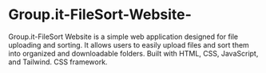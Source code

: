 # Group.it-FileSort-Website-
Group.it-FileSort Website is a simple web application designed for file uploading and sorting. It allows users to easily upload files and sort them into organized and downloadable folders. Built with HTML, CSS, JavaScript, and Tailwind. CSS framework.
